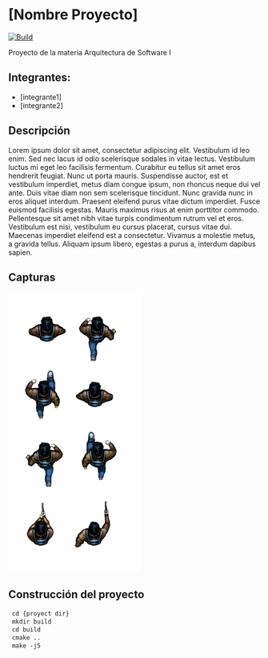 # [Nombre Proyecto]
[![Build](https://github.com/UCC-ArquitecturaSoftwareI/2021-rmarku/actions/workflows/LintAndBuild.yml/badge.svg)](https://github.com/UCC-ArquitecturaSoftwareI/2021-rmarku/actions/workflows/LintAndBuild.yml)

Proyecto de la materia Arquitectura de Software I

## Integrantes:

* [integrante1]
* [integrante2]

## Descripción

Lorem ipsum dolor sit amet, consectetur adipiscing elit. Vestibulum id leo enim. Sed nec lacus id odio scelerisque sodales in vitae lectus. Vestibulum luctus mi eget leo facilisis fermentum. Curabitur eu tellus sit amet eros hendrerit feugiat. Nunc ut porta mauris. Suspendisse auctor, est et vestibulum imperdiet, metus diam congue ipsum, non rhoncus neque dui vel ante. Duis vitae diam non sem scelerisque tincidunt. Nunc gravida nunc in eros aliquet interdum. Praesent eleifend purus vitae dictum imperdiet. Fusce euismod facilisis egestas. Mauris maximus risus at enim porttitor commodo. Pellentesque sit amet nibh vitae turpis condimentum rutrum vel et eros. Vestibulum est nisi, vestibulum eu cursus placerat, cursus vitae dui. Maecenas imperdiet eleifend est a consectetur. Vivamus a molestie metus, a gravida tellus. Aliquam ipsum libero, egestas a purus a, interdum dapibus sapien.

## Capturas

[//]: <> (Una vez mas avanzado el proyecto, colocar capturas de pantalla.)
![imagen](assets/images/player.png)

## Construcción del proyecto

```
 cd {proyect dir}
 mkdir build
 cd build
 cmake ..
 make -j5
 ```
